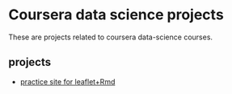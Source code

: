 # Coursera data science projects

These are projects related to coursera data-science courses.

## projects
- [practice site for leaflet+Rmd](https://sntag.github.io/coursera-data-science-projects/leaflet-in-rmarkdown/leaflet-in-rmarkdown-exported.html)

